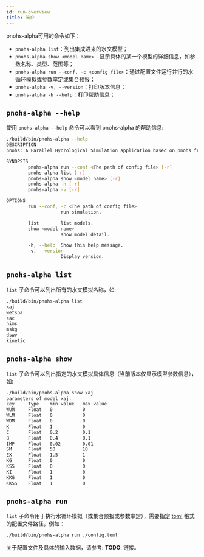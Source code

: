 ```yaml
---
id: run-overview
title: 简介
---
```


pnohs-alpha可用的命令如下：
- `pnohs-alpha list`：列出集成进来的水文模型；
- `pnohs-alpha show <model name>`：显示具体的某一个模型的详细信息，如参数名称、类型、范围等；
- `pnohs-alpha run --conf, -c <config file>`：通过配置文件运行并行的水循环模拟或参数率定或集合预报；
- `pnohs-alpha -v, --version`：打印版本信息；
- `pnohs-alpha -h --help`：打印帮助信息；

## `pnohs-alpha --help`
使用 `pnohs-alpha --help` 命令可以看到 pnohs-alpha 的帮助信息:
```bash
./build/bin/pnohs-alpha --help
DESCRIPTION
pnohs: A Parallel Hydrological Simulation application based on pnohs framework.

SYNOPSIS
        pnohs-alpha run --conf <The path of config file> [-r] 
        pnohs-alpha list [-r] 
        pnohs-alpha show <model name> [-r] 
        pnohs-alpha -h [-r] 
        pnohs-alpha -v [-r] 

OPTIONS
        run --conf, -c <The path of config file>
                    run simulation.

        list        list models.
        show <model name>
                    show model detail.

        -h, --help  Show this help message.
        -v, --version
                    Display version.
```

## `pnohs-alpha list`
`list` 子命令可以列出所有的水文模拟名称，如:
```bash
./build/bin/pnohs-alpha list
xaj
wetspa
sac
hims
mskg
dswv
kinetic
```

## `pnohs-alpha show`
`list` 子命令可以列出指定的水文模拟具体信息（当前版本仅显示模型参数信息），如:
```bash
./build/bin/pnohs-alpha show xaj
parameters of model xaj:
key     type    min value   max value
WUM     Float	0	        0
WLM     Float	0	        0
WDM     Float	0	        0
K       Float	1	        0
C       Float	0.2	        0.1
B       Float	0.4	        0.1
IMP	    Float	0.02	    0.01
SM	    Float	50	        10
EX	    Float	1.5	        1
KG	    Float	0	        0
KSS	    Float	0	        0
KI	    Float	1	        0
KKG	    Float	1	        0
KKSS	Float	1	        0
```

## `pnohs-alpha run`
`list` 子命令用于执行水循环模拟（或集合预报或参数率定），需要指定 [toml](https://github.com/toml-lang/toml) 格式的配置文件路径，例如：
```bash
./build/bin/pnohs-alpha run ./config.toml
```
关于配置文件及具体的输入数据，请参考: **TODO**: 链接。